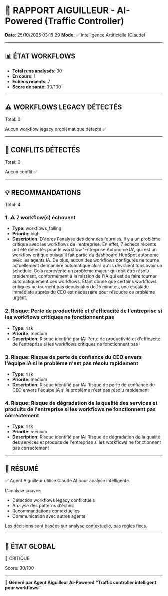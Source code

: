 # 🚦 RAPPORT AIGUILLEUR - AI-Powered (Traffic Controller)

**Date**: 25/10/2025 03:15:29
**Mode**: ✅ Intelligence Artificielle (Claude)

---

## 📊 ÉTAT WORKFLOWS

- **Total runs analysés**: 30
- **En cours**: 1
- **Échecs récents**: 7
- **Score de santé**: 30/100

---

## ⚠️  WORKFLOWS LEGACY DÉTECTÉS

Total: 0



Aucun workflow legacy problématique détecté ✅

---

## 🚨 CONFLITS DÉTECTÉS

Total: 0

Aucun conflit ✅

---

## 💡 RECOMMANDATIONS

Total: 4


### 1. ⚠️ 7 workflow(s) échouent

- **Type**: workflows_failing
- **Priorité**: high
- **Description**: D'après l'analyse des données fournies, il y a un problème critique avec les workflows de l'entreprise. En effet, 7 échecs récents ont été détectés pour le workflow 'Entreprise Autonome IA', qui est un workflow critique puisqu'il fait partie du dashboard HubSpot autonome avec les agents IA. De plus, aucun des workflows configurés ne tourne actuellement de manière automatique alors qu'ils devraient tous avoir un schedule. Cela représente un problème majeur qui doit être résolu rapidement, conformément à la mission de l'IA qui est de faire tourner automatiquement ces workflows. Étant donné que certains workflows critiques ne tournent pas depuis plus de 15 minutes, une escalade immédiate auprès du CEO est nécessaire pour résoudre ce problème urgent.


### 2. Risque: Perte de productivité et d'efficacité de l'entreprise si les workflows critiques ne fonctionnent pas

- **Type**: risk
- **Priorité**: medium
- **Description**: Risque identifié par IA: Perte de productivité et d'efficacité de l'entreprise si les workflows critiques ne fonctionnent pas


### 3. Risque: Risque de perte de confiance du CEO envers l'équipe IA si le problème n'est pas résolu rapidement

- **Type**: risk
- **Priorité**: medium
- **Description**: Risque identifié par IA: Risque de perte de confiance du CEO envers l'équipe IA si le problème n'est pas résolu rapidement


### 4. Risque: Risque de dégradation de la qualité des services et produits de l'entreprise si les workflows ne fonctionnent pas correctement

- **Type**: risk
- **Priorité**: medium
- **Description**: Risque identifié par IA: Risque de dégradation de la qualité des services et produits de l'entreprise si les workflows ne fonctionnent pas correctement




---

## 🎯 RÉSUMÉ

✅ Agent Aiguilleur utilise Claude AI pour analyse intelligente.

L'analyse couvre:
- Détection workflows legacy conflictuels
- Analyse des patterns d'échec
- Recommandations contextuelles
- Communication avec autres agents

Les décisions sont basées sur analyse contextuelle, pas règles fixes.

---

## 🔄 ÉTAT GLOBAL

🔴 CRITIQUE

Score: 30/100

---

**🚦 Généré par Agent Aiguilleur AI-Powered**
**"Traffic controller intelligent pour workflows"**
